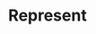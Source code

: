 ---
pid: llg184
title: Represent
location_transcription: City Hall
coordinates: "[-75.163049708342, 39.951603969551]"
zipcode: NJ08094
gen_neighborhood: 
neighborhood: 
outside_phl: Williamstown NJ
age: '17'
age_range: 13-19
instagram: 
image_file_name: llg_184.jpg
proposal_transcription: |-
  Large Monument with most popular people, (revolutionaries, artists, sports starts, etc.)

  All together, arranged in a circle.
topic: Person,History,Inclusivity,Music,Politics,Pop Culture,Sports
topic_summary: 0, 0, 0, 0, 0, 0, 0, 0
type: Sculpture Statue
keywords_other: representation, popular figures, celebrities, circles
credit: 
image_labels: 
twitter: 
facebook: 
permalink: "/monuments/llg184/"
layout: item-page
---